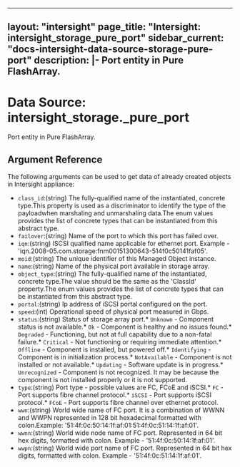 
---
layout: "intersight"
page_title: "Intersight: intersight_storage_pure_port"
sidebar_current: "docs-intersight-data-source-storage-pure-port"
description: |-
Port entity in Pure FlashArray.
---

# Data Source: intersight_storage._pure_port
Port entity in Pure FlashArray.
## Argument Reference
The following arguments can be used to get data of already created objects in Intersight appliance:
* `class_id`:(string) The fully-qualified name of the instantiated, concrete type.This property is used as a discriminator to identify the type of the payloadwhen marshaling and unmarshaling data.The enum values provides the list of concrete types that can be instantiated from this abstract type. 
* `failover`:(string) Name of the port to which this port has failed over. 
* `iqn`:(string) ISCSI qualified name applicable for ethernet port. Example - 'iqn.2008-05.com.storage:fnm00151300643-514f0c50141faf05'. 
* `moid`:(string) The unique identifier of this Managed Object instance. 
* `name`:(string) Name of the physical port available in storage array. 
* `object_type`:(string) The fully-qualified name of the instantiated, concrete type.The value should be the same as the 'ClassId' property.The enum values provides the list of concrete types that can be instantiated from this abstract type. 
* `portal`:(string) Ip address of iSCSI portal configured on the port. 
* `speed`:(int) Operational speed of physical port measured in Gbps. 
* `status`:(string) Status of storage array port.* `Unknown` - Component status is not available.* `Ok` - Component is healthy and no issues found.* `Degraded` - Functioning, but not at full capability due to a non-fatal failure.* `Critical` - Not functioning or requiring immediate attention.* `Offline` - Component is installed, but powered off.* `Identifying` - Component is in initialization process.* `NotAvailable` - Component is not installed or not available.* `Updating` - Software update is in progress.* `Unrecognized` - Component is not recognized. It may be because the component is not installed properly or it is not supported. 
* `type`:(string) Port type - possible values are FC, FCoE and iSCSI.* `FC` - Port supports fibre channel protocol.* `iSCSI` - Port supports iSCSI protocol.* `FCoE` - Port supports fibre channel over ethernet protocol. 
* `wwn`:(string) World wide name of FC port. It is a combination of WWNN and WWPN represented in 128 bit hexadecimal formatted with colon.Example: '51:4f:0c:50:14:1f:af:01:51:4f:0c:51:14:1f:af:01'. 
* `wwnn`:(string) World wide node name of FC port. Represented in 64 bit hex digits, formatted with colon. Example - '51:4f:0c:50:14:1f:af:01'. 
* `wwpn`:(string) World wide port name of FC port. Represented in 64 bit hex digits, formatted with colon. Example - '51:4f:0c:51:14:1f:af:01'. 
